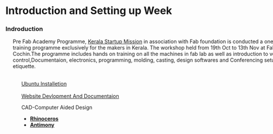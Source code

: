 
<div style="width:800px;">

# Introduction and Setting up Week



### Indroduction

<div align="justify;" style="margin-left:2.5%" style="margin-right:2.5%">

Pre Fab Academy Programme, [Kerala Startup Mission](https://startupmission.kerala.gov.in/) in association with Fab foundation is conducted a one month training programme exclusively for the makers in Kerala. The workshop held from 19th Oct to 13th Nov at Fablab Cochin.The programme includes hands on training on all the machines in fab lab as well as introduction to version control,Documentaion,  electronics, programming, molding, casting, design softwares and Conferencing setup and etiquette.

<div style="margin-left:3%">
<br>
<a href=week1_1.html>Ubuntu Installetion</a><br>
<br>
<a href=week1_2.html>Website Devlopment And Documentaion</a><br>

CAD-Computer Aided Design

* <b><a href=week1_1.html>Rhinoceros</a></b>
* <b><a href=week1_1.html>Antimony</a></b>


 </div>